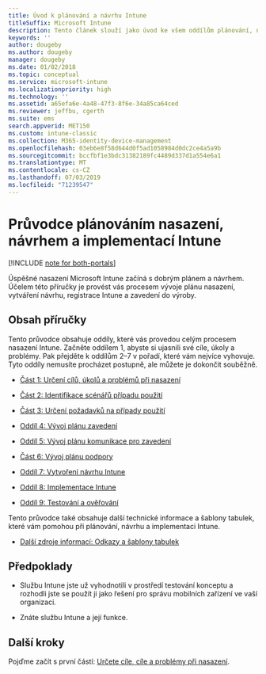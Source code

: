 ```yaml
---
title: Úvod k plánování a návrhu Intune
titleSuffix: Microsoft Intune
description: Tento článek slouží jako úvod ke všem oddílům plánování, návrhu a implementace Microsoft Intune. Obsahuje nástroje, které vám pomohou stanovit cíle, scénáře a požadavky na použití, a umožní vám vytvořit plány nasazení, komunikace, podpory, testování a ověřování.
keywords: ''
author: dougeby
ms.author: dougeby
manager: dougeby
ms.date: 01/02/2018
ms.topic: conceptual
ms.service: microsoft-intune
ms.localizationpriority: high
ms.technology: ''
ms.assetid: a65efa6e-4a48-47f3-8f6e-34a85ca64ced
ms.reviewer: jeffbu, cgerth
ms.suite: ems
search.appverid: MET150
ms.custom: intune-classic
ms.collection: M365-identity-device-management
ms.openlocfilehash: 03eb6e8f58d644d0f5ad1058984d0dc2ce4a5a9b
ms.sourcegitcommit: bccfbf1e3bdc31382189fc4489d337d1a554e6a1
ms.translationtype: MT
ms.contentlocale: cs-CZ
ms.lasthandoff: 07/03/2019
ms.locfileid: "71239547"
---
```

# <a name="intune-deployment-planning-design-and-implementation-guide"></a>Průvodce plánováním nasazení, návrhem a implementací Intune

[!INCLUDE [note for both-portals](./includes/note-for-both-portals.md)]

Úspěšné nasazení Microsoft Intune začíná s dobrým plánem a návrhem. Účelem této příručky je provést vás procesem vývoje plánu nasazení, vytváření návrhu, registrace Intune a zavedení do výroby.

## <a name="whats-included-in-this-guide"></a>Obsah příručky

Tento průvodce obsahuje oddíly, které vás provedou celým procesem nasazení Intune. Začněte oddílem 1, abyste si ujasnili své cíle, úkoly a problémy. Pak přejděte k oddílům 2–7 v pořadí, které vám nejvíce vyhovuje. Tyto oddíly nemusíte procházet postupně, ale můžete je dokončit souběžně.

- [Část 1: Určení cílů, úkolů a problémů při nasazení](planning-guide-deployment-goals.md)

- [Část 2: Identifikace scénářů případu použití](planning-guide-scenarios.md)

- [Část 3: Určení požadavků na případy použití](planning-guide-requirements.md)

- [Oddíl 4: Vývoj plánu zavedení](planning-guide-rollout-plan.md)

- [Oddíl 5: Vývoj plánu komunikace pro zavedení](planning-guide-communication-plan.md)

- [Část 6: Vývoj plánu podpory](planning-guide-support-plan.md)

- [Oddíl 7: Vytvoření návrhu Intune](planning-guide-design.md)

- [Oddíl 8: Implementace Intune](planning-guide-onboarding.md)

- [Oddíl 9: Testování a ověřování](planning-guide-test-validation.md)

Tento průvodce také obsahuje další technické informace a šablony tabulek, které vám pomohou při plánování, návrhu a implementaci Intune.

- [Další zdroje informací: Odkazy a šablony tabulek](planning-guide-resources.md)

## <a name="assumptions"></a>Předpoklady

- Službu Intune jste už vyhodnotili v prostředí testování konceptu a rozhodli jste se použít ji jako řešení pro správu mobilních zařízení ve vaší organizaci.

- Znáte službu Intune a její funkce.

## <a name="next-steps"></a>Další kroky

Pojďme začít s první částí: [Určete cíle, cíle a problémy při nasazení](planning-guide-deployment-goals.md).
